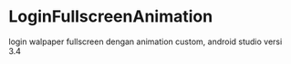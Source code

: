 # LoginFullscreenAnimation
login walpaper fullscreen dengan animation custom,
android studio versi 3.4
